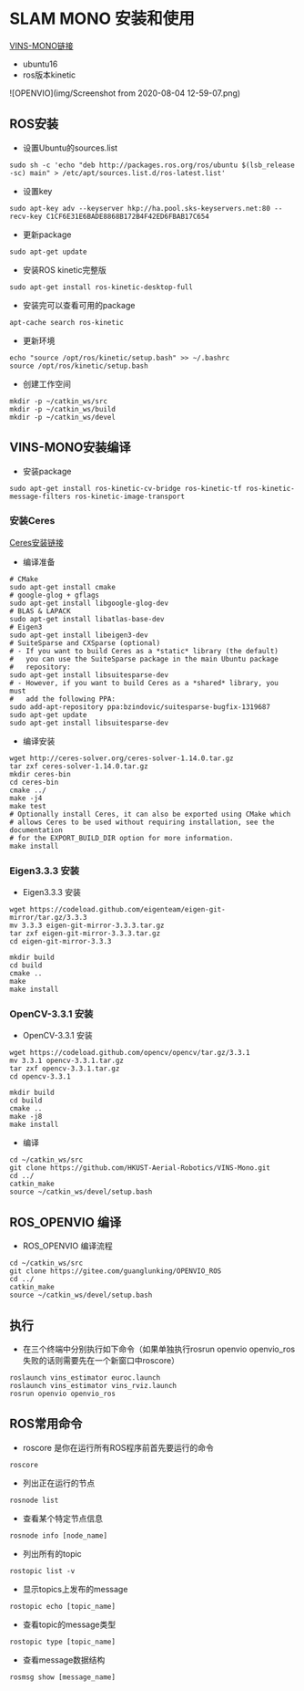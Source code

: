 # SLAM MONO 安装和使用

<a id = "openvio_slam_vio"></a>

[VINS-MONO链接](https://github.com/HKUST-Aerial-Robotics/VINS-Mono)

* ubuntu16 
* ros版本kinetic

![OPENVIO](img/Screenshot from 2020-08-04 12-59-07.png)

## ROS安装


* 设置Ubuntu的sources.list
```
sudo sh -c 'echo "deb http://packages.ros.org/ros/ubuntu $(lsb_release -sc) main" > /etc/apt/sources.list.d/ros-latest.list'
```

* 设置key
```
sudo apt-key adv --keyserver hkp://ha.pool.sks-keyservers.net:80 --recv-key C1CF6E31E6BADE8868B172B4F42ED6FBAB17C654
```

* 更新package
```
sudo apt-get update
```

* 安装ROS kinetic完整版
```
sudo apt-get install ros-kinetic-desktop-full
```

* 安装完可以查看可用的package
```
apt-cache search ros-kinetic
```

* 更新环境
```
echo "source /opt/ros/kinetic/setup.bash" >> ~/.bashrc
source /opt/ros/kinetic/setup.bash
```

* 创建工作空间
```
mkdir -p ~/catkin_ws/src
mkdir -p ~/catkin_ws/build
mkdir -p ~/catkin_ws/devel
```

## VINS-MONO安装编译

* 安装package
```
sudo apt-get install ros-kinetic-cv-bridge ros-kinetic-tf ros-kinetic-message-filters ros-kinetic-image-transport
```

### 安装Ceres 
[Ceres安装链接](http://ceres-solver.org/installation.html)

* 编译准备
```
# CMake
sudo apt-get install cmake
# google-glog + gflags
sudo apt-get install libgoogle-glog-dev
# BLAS & LAPACK
sudo apt-get install libatlas-base-dev
# Eigen3
sudo apt-get install libeigen3-dev
# SuiteSparse and CXSparse (optional)
# - If you want to build Ceres as a *static* library (the default)
#   you can use the SuiteSparse package in the main Ubuntu package
#   repository:
sudo apt-get install libsuitesparse-dev
# - However, if you want to build Ceres as a *shared* library, you must
#   add the following PPA:
sudo add-apt-repository ppa:bzindovic/suitesparse-bugfix-1319687
sudo apt-get update
sudo apt-get install libsuitesparse-dev
```

* 编译安装
```
wget http://ceres-solver.org/ceres-solver-1.14.0.tar.gz
tar zxf ceres-solver-1.14.0.tar.gz
mkdir ceres-bin
cd ceres-bin
cmake ../
make -j4
make test
# Optionally install Ceres, it can also be exported using CMake which
# allows Ceres to be used without requiring installation, see the documentation
# for the EXPORT_BUILD_DIR option for more information.
make install
```

### Eigen3.3.3 安装
* Eigen3.3.3 安装
```
wget https://codeload.github.com/eigenteam/eigen-git-mirror/tar.gz/3.3.3
mv 3.3.3 eigen-git-mirror-3.3.3.tar.gz
tar zxf eigen-git-mirror-3.3.3.tar.gz
cd eigen-git-mirror-3.3.3

mkdir build
cd build
cmake ..
make
make install

```

### OpenCV-3.3.1 安装
* OpenCV-3.3.1 安装
```
wget https://codeload.github.com/opencv/opencv/tar.gz/3.3.1
mv 3.3.1 opencv-3.3.1.tar.gz
tar zxf opencv-3.3.1.tar.gz
cd opencv-3.3.1

mkdir build
cd build
cmake ..
make -j8
make install

```

* 编译
```
cd ~/catkin_ws/src
git clone https://github.com/HKUST-Aerial-Robotics/VINS-Mono.git
cd ../
catkin_make
source ~/catkin_ws/devel/setup.bash
```

## ROS_OPENVIO 编译
* ROS_OPENVIO 编译流程
```
cd ~/catkin_ws/src
git clone https://gitee.com/guanglunking/OPENVIO_ROS
cd ../
catkin_make
source ~/catkin_ws/devel/setup.bash
```

## 执行
* 在三个终端中分别执行如下命令（如果单独执行rosrun openvio openvio_ros失败的话则需要先在一个新窗口中roscore）
```
roslaunch vins_estimator euroc.launch
roslaunch vins_estimator vins_rviz.launch
rosrun openvio openvio_ros
```

## ROS常用命令

* roscore 是你在运行所有ROS程序前首先要运行的命令
```
roscore
```

* 列出正在运行的节点
```
rosnode list
```

* 查看某个特定节点信息
```
rosnode info [node_name]
```

* 列出所有的topic
```
rostopic list -v
```

* 显示topics上发布的message
```
rostopic echo [topic_name]
```

* 查看topic的message类型
```
rostopic type [topic_name]
```

* 查看message数据结构
```
rosmsg show [message_name]
```
